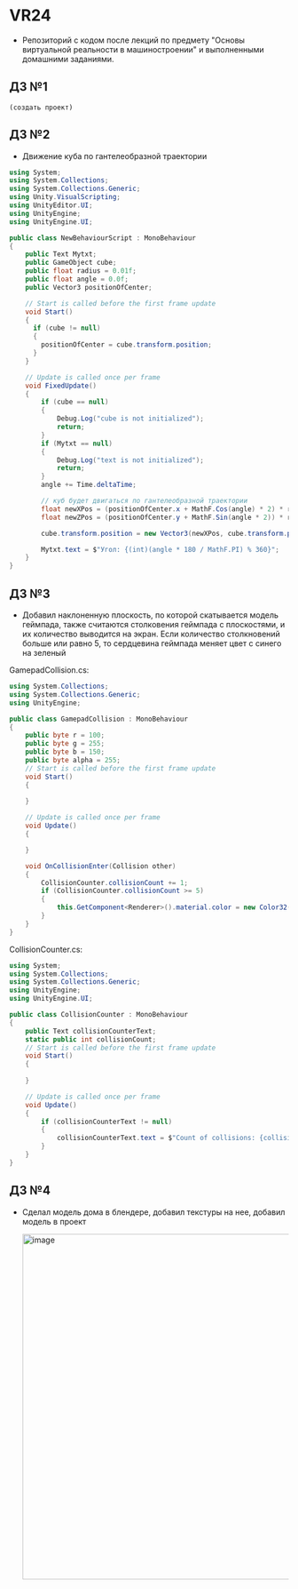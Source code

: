# VR24
- Репозиторий с кодом после лекций по предмету "Основы виртуальной реальности в машиностроении" и выполненными домашними заданиями.

## ДЗ №1

```
(создать проект)
```

## ДЗ №2

- Движение куба по гантелеобразной траектории

```cs
using System;
using System.Collections;
using System.Collections.Generic;
using Unity.VisualScripting;
using UnityEditor.UI;
using UnityEngine;
using UnityEngine.UI;

public class NewBehaviourScript : MonoBehaviour
{   
    public Text Mytxt;
    public GameObject cube;
    public float radius = 0.01f;
    public float angle = 0.0f;
    public Vector3 positionOfCenter;

    // Start is called before the first frame update
    void Start()
    {
      if (cube != null)
      {
        positionOfCenter = cube.transform.position;
      }
    }

    // Update is called once per frame
    void FixedUpdate()
    {
        if (cube == null) 
        {
            Debug.Log("cube is not initialized");
            return;
        }
        if (Mytxt == null)
        {
            Debug.Log("text is not initialized");
            return;
        }
        angle += Time.deltaTime;

        // куб будет двигаться по гантелеобразной траектории
        float newXPos = (positionOfCenter.x + MathF.Cos(angle) * 2) * radius;
        float newZPos = (positionOfCenter.y + MathF.Sin(angle * 2)) * radius;

        cube.transform.position = new Vector3(newXPos, cube.transform.position.y, newZPos);

        Mytxt.text = $"Угол: {(int)(angle * 180 / MathF.PI) % 360}";
    }
}

```

## ДЗ №3

- Добавил наклоненную плоскость, по которой скатывается модель геймпада, также считаются столковения геймпада с плоскостями, и их количество выводится на экран. Если количество столкновений больше или равно 5, то сердцевина геймпада меняет цвет с синего на зеленый

GamepadCollision.cs:
```cs
using System.Collections;
using System.Collections.Generic;
using UnityEngine;

public class GamepadCollision : MonoBehaviour
{
    public byte r = 100;
    public byte g = 255;
    public byte b = 150;
    public byte alpha = 255;
    // Start is called before the first frame update
    void Start()
    {
        
    }

    // Update is called once per frame
    void Update()
    {

    }

    void OnCollisionEnter(Collision other)
    {
        CollisionCounter.collisionCount += 1;
        if (CollisionCounter.collisionCount >= 5)
        {
            this.GetComponent<Renderer>().material.color = new Color32(r, g, b, alpha);
        }
    }
}
```

CollisionCounter.cs:
```cs
using System;
using System.Collections;
using System.Collections.Generic;
using UnityEngine;
using UnityEngine.UI;

public class CollisionCounter : MonoBehaviour
{
    public Text collisionCounterText;
    static public int collisionCount;
    // Start is called before the first frame update
    void Start()
    {
       
    }

    // Update is called once per frame
    void Update()
    {
        if (collisionCounterText != null)
        {
            collisionCounterText.text = $"Count of collisions: {collisionCount}";
        }
    }
}

```

## ДЗ №4

- Сделал модель дома в блендере, добавил текстуры на нее, добавил модель в проект

  <img width="622" alt="image" src="https://github.com/user-attachments/assets/7ea720bc-64ca-4da4-8473-e1fbd3442ff2">



